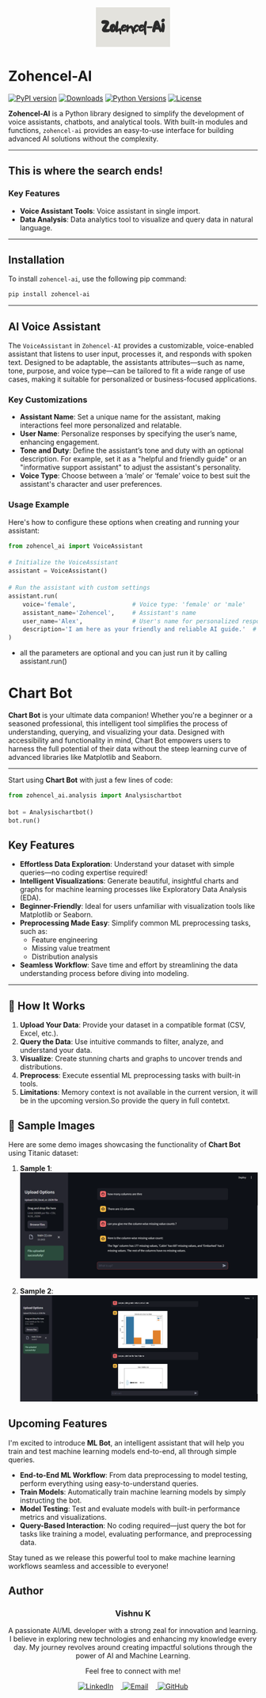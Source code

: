 <div style="text-align: center;">
  <img src="https://raw.githubusercontent.com/Vishnuk4906/zohencel-ai-utils/main/zailogo.PNG" alt="Zohencel-AI Logo" style="width: 150px; height: 80px;">
</div>

# Zohencel-AI

[![PyPI version](https://img.shields.io/pypi/v/zohencel-ai)](https://pypi.org/project/zohencel-ai/)
[![Downloads](https://pepy.tech/badge/zohencel-ai)](https://pepy.tech/project/zohencel-ai)
[![Python Versions](https://img.shields.io/pypi/pyversions/zohencel-ai)](https://pypi.org/project/zohencel-ai/)
[![License](https://img.shields.io/pypi/l/zohencel-ai)](https://pypi.org/project/zohencel-ai/)


**Zohencel-AI** is a Python library designed to simplify the development of voice assistants, chatbots, and analytical tools. With built-in modules and functions, `zohencel-ai` provides an easy-to-use interface for building advanced AI solutions without the complexity.

---

## This is where the search ends!

### Key Features
- **Voice Assistant Tools**: Voice assistant in single import.
- **Data Analysis**: Data analytics tool to visualize and query data in natural language.

---

## Installation

To install `zohencel-ai`, use the following pip command:

```bash
pip install zohencel-ai
```
---

## AI Voice Assistant

The `VoiceAssistant` in `Zohencel-AI` provides a customizable, voice-enabled assistant that listens to user input, processes it, and responds with spoken text. Designed to be adaptable, the assistants attributes—such as name, tone, purpose, and voice type—can be tailored to fit a wide range of use cases, making it suitable for personalized or business-focused applications.

### Key Customizations
- **Assistant Name**: Set a unique name for the assistant, making interactions feel more personalized and relatable.
- **User Name**: Personalize responses by specifying the user’s name, enhancing engagement.
- **Tone and Duty**: Define the assistant’s tone and duty with an optional description. For example, set it as a "helpful and friendly guide" or an "informative support assistant" to adjust the assistant's personality.
- **Voice Type**: Choose between a ‘male’ or ‘female’ voice to best suit the assistant's character and user preferences.

### Usage Example

Here's how to configure these options when creating and running your assistant:

```python
from zohencel_ai import VoiceAssistant

# Initialize the VoiceAssistant
assistant = VoiceAssistant()

# Run the assistant with custom settings
assistant.run(
    voice='female',                # Voice type: 'female' or 'male'
    assistant_name='Zohencel',     # Assistant's name
    user_name='Alex',              # User's name for personalized responses
    description='I am here as your friendly and reliable AI guide.'  # Assistant's tone and purpose
)
```
- all the parameters are optional and you can just run it by calling assistant.run() 


# Chart Bot 

**Chart Bot** is your ultimate data companion! Whether you're a beginner or a seasoned professional, this intelligent tool simplifies the process of understanding, querying, and visualizing your data. Designed with accessibility and functionality in mind, Chart Bot empowers users to harness the full potential of their data without the steep learning curve of advanced libraries like Matplotlib and Seaborn.  

---
Start using **Chart Bot** with just a few lines of code:  

```python
from zohencel_ai.analysis import Analysischartbot

bot = Analysischartbot()
bot.run()
```
## Key Features

- **Effortless Data Exploration**: Understand your dataset with simple queries—no coding expertise required!
- **Intelligent Visualizations**: Generate beautiful, insightful charts and graphs for machine learning processes like Exploratory Data Analysis (EDA).
- **Beginner-Friendly**: Ideal for users unfamiliar with visualization tools like Matplotlib or Seaborn.
- **Preprocessing Made Easy**: Simplify common ML preprocessing tasks, such as:
  - Feature engineering
  - Missing value treatment
  - Distribution analysis
- **Seamless Workflow**: Save time and effort by streamlining the data understanding process before diving into modeling.

---

## 🔧 How It Works

1. **Upload Your Data**: Provide your dataset in a compatible format (CSV, Excel, etc.).
2. **Query the Data**: Use intuitive commands to filter, analyze, and understand your data.
3. **Visualize**: Create stunning charts and graphs to uncover trends and distributions.
4. **Preprocess**: Execute essential ML preprocessing tasks with built-in tools.
5. **Limitations**: Memory context is not available in the current version, it will be in the upcoming version.So provide the query in full contetxt.
## 📸 Sample Images

Here are some demo images showcasing the functionality of **Chart Bot** using Titanic dataset:

1. **Sample 1**:  
![Sample 1](https://raw.githubusercontent.com/Vishnuk4906/zohencel-ai-utils/main/demo_1.png)

2. **Sample 2**:  
![Sample 2](https://raw.githubusercontent.com/Vishnuk4906/zohencel-ai-utils/main/demo_2.png)

## Upcoming Features

I'm excited to introduce **ML Bot**, an intelligent assistant that will help you train and test machine learning models end-to-end, all through simple queries. 

- **End-to-End ML Workflow**: From data preprocessing to model testing, perform everything using easy-to-understand queries.
- **Train Models**: Automatically train machine learning models by simply instructing the bot.
- **Model Testing**: Test and evaluate models with built-in performance metrics and visualizations.
- **Query-Based Interaction**: No coding required—just query the bot for tasks like training a model, evaluating performance, and preprocessing data.

Stay tuned as we release this powerful tool to make machine learning workflows seamless and accessible to everyone!

## Author 

<div style="text-align: center;">
  <h3>Vishnu K</h3>
  <p>
    A passionate AI/ML developer with a strong zeal for innovation and learning. I believe in exploring new technologies and enhancing my knowledge every day.  
    My journey revolves around creating impactful solutions through the power of AI and Machine Learning.
  </p>
  <p>Feel free to connect with me!</p>
  
  <div style="display: inline-block;">
    <a href="https://www.linkedin.com/in/vishnu-k-8a058425b/" target="_blank">
      <img src="https://upload.wikimedia.org/wikipedia/commons/e/e9/Linkedin_icon.svg" alt="LinkedIn" style="width:30px; height:30px; margin-right: 15px;">
    </a>
    <a href="mailto:vishnuknandanam@gmail.com" target="_blank">
      <img src="https://upload.wikimedia.org/wikipedia/commons/4/4e/Gmail_Icon.png" alt="Email" style="width:30px; height:30px; margin-right: 15px;">
    </a>
    <a href="https://github.com/Vishnuk4906" target="_blank">
      <img src="https://upload.wikimedia.org/wikipedia/commons/9/91/Octicons-mark-github.svg" alt="GitHub" style="width:30px; height:30px;">
    </a>
  </div>
</div>

